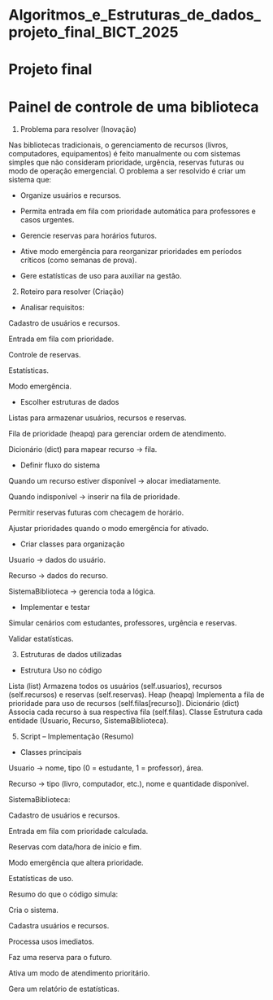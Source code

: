 # Algoritmos_e_Estruturas_de_dados_projeto_final_BICT_2025

# Projeto final

# Painel de controle de uma biblioteca

1. Problema para resolver (Inovação)
   
 Nas bibliotecas tradicionais, o gerenciamento de recursos (livros, computadores, equipamentos) é feito manualmente ou com sistemas simples que não consideram prioridade, urgência, reservas futuras ou modo de operação emergencial.
O problema a ser resolvido é criar um sistema que:

- Organize usuários e recursos.

- Permita entrada em fila com prioridade automática para professores e casos urgentes.

- Gerencie reservas para horários futuros.

- Ative modo emergência para reorganizar prioridades em períodos críticos (como semanas de prova).

- Gere estatísticas de uso para auxiliar na gestão.

2. Roteiro para resolver (Criação)
   
- Analisar requisitos:

Cadastro de usuários e recursos.

Entrada em fila com prioridade.

Controle de reservas.

Estatísticas.

Modo emergência.

- Escolher estruturas de dados

Listas para armazenar usuários, recursos e reservas.

Fila de prioridade (heapq) para gerenciar ordem de atendimento.

Dicionário (dict) para mapear recurso → fila.

- Definir fluxo do sistema

Quando um recurso estiver disponível → alocar imediatamente.

Quando indisponível → inserir na fila de prioridade.

Permitir reservas futuras com checagem de horário.

Ajustar prioridades quando o modo emergência for ativado.

- Criar classes para organização

Usuario → dados do usuário.

Recurso → dados do recurso.

SistemaBiblioteca → gerencia toda a lógica.

- Implementar e testar

Simular cenários com estudantes, professores, urgência e reservas.

Validar estatísticas.

3. Estruturas de dados utilizadas
   
- Estrutura	Uso no código
  
Lista (list)	Armazena todos os usuários (self.usuarios), recursos (self.recursos) e reservas (self.reservas).
Heap (heapq)	Implementa a fila de prioridade para uso de recursos (self.filas[recurso]).
Dicionário (dict)	Associa cada recurso à sua respectiva fila (self.filas).
Classe	Estrutura cada entidade (Usuario, Recurso, SistemaBiblioteca).

5. Script – Implementação (Resumo)
   
- Classes principais
  
Usuario → nome, tipo (0 = estudante, 1 = professor), área.

Recurso → tipo (livro, computador, etc.), nome e quantidade disponível.

SistemaBiblioteca:

Cadastro de usuários e recursos.

Entrada em fila com prioridade calculada.

Reservas com data/hora de início e fim.

Modo emergência que altera prioridade.

Estatísticas de uso.

 Resumo do que o código simula:

Cria o sistema.

Cadastra usuários e recursos.

Processa usos imediatos.

Faz uma reserva para o futuro.

Ativa um modo de atendimento prioritário.

Gera um relatório de estatísticas.
